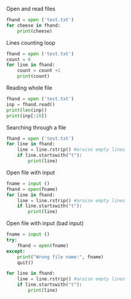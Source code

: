 Open and read files

```python
fhand = open ('test.txt')
for cheese in fhand:
    print(cheese)
```

Lines counting loop

```python
fhand = open ('test.txt')
count = 0
for line in fhand:
    count = count +1
    print(count)
```

Reading whole file

```python
fhand = open ('test.txt')
inp = fhand.read()
print(len(inp))
print(inp[:20])
```

Searching through a file

```python
fhand = open ('test.txt')
for line in fhand:
    line = line.rstrip() #eraise empty lines
    if line.startswith("t"):
        print(line)
```

Open file with input

```python
fname = input ()
fhand = open(fname)
for line in fhand:
    line = line.rstrip() #araise empty lines
    if line.startswith("t"):
        print(line)
```

Open file with input (bad input)

```python
fname = input ()
try:
    fhand = open(fname)
except:
    print("Wrong file name:", fname)
    quit()

for line in fhand:
    line = line.rstrip() #araise empty lines
    if line.startswith("t"):
        print(line)
```
